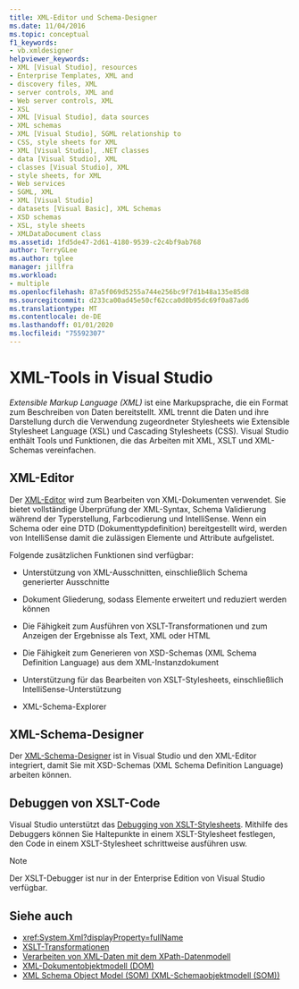 ```yaml
---
title: XML-Editor und Schema-Designer
ms.date: 11/04/2016
ms.topic: conceptual
f1_keywords:
- vb.xmldesigner
helpviewer_keywords:
- XML [Visual Studio], resources
- Enterprise Templates, XML and
- discovery files, XML
- server controls, XML and
- Web server controls, XML
- XSL
- XML [Visual Studio], data sources
- XML schemas
- XML [Visual Studio], SGML relationship to
- CSS, style sheets for XML
- XML [Visual Studio], .NET classes
- data [Visual Studio], XML
- classes [Visual Studio], XML
- style sheets, for XML
- Web services
- SGML, XML
- XML [Visual Studio]
- datasets [Visual Basic], XML Schemas
- XSD schemas
- XSL, style sheets
- XMLDataDocument class
ms.assetid: 1fd5de47-2d61-4180-9539-c2c4bf9ab768
author: TerryGLee
ms.author: tglee
manager: jillfra
ms.workload:
- multiple
ms.openlocfilehash: 87a5f069d5255a744e256bc9f7d1b48a135e85d8
ms.sourcegitcommit: d233ca00ad45e50cf62cca0d0b95dc69f0a87ad6
ms.translationtype: MT
ms.contentlocale: de-DE
ms.lasthandoff: 01/01/2020
ms.locfileid: "75592307"
---
```

# <a name="xml-tools-in-visual-studio"></a>XML-Tools in Visual Studio

*Extensible Markup Language (XML)* ist eine Markupsprache, die ein Format zum Beschreiben von Daten bereitstellt. XML trennt die Daten und ihre Darstellung durch die Verwendung zugeordneter Stylesheets wie Extensible Stylesheet Language (XSL) und Cascading Stylesheets (CSS). Visual Studio enthält Tools und Funktionen, die das Arbeiten mit XML, XSLT und XML-Schemas vereinfachen.

## <a name="xml-editor"></a>XML-Editor

Der [XML-Editor](xml-editor.md) wird zum Bearbeiten von XML-Dokumenten verwendet. Sie bietet vollständige Überprüfung der XML-Syntax, Schema Validierung während der Typerstellung, Farbcodierung und IntelliSense. Wenn ein Schema oder eine DTD (Dokumenttypdefinition) bereitgestellt wird, werden von IntelliSense damit die zulässigen Elemente und Attribute aufgelistet.

Folgende zusätzlichen Funktionen sind verfügbar:

- Unterstützung von XML-Ausschnitten, einschließlich Schema generierter Ausschnitte

- Dokument Gliederung, sodass Elemente erweitert und reduziert werden können

- Die Fähigkeit zum Ausführen von XSLT-Transformationen und zum Anzeigen der Ergebnisse als Text, XML oder HTML

- Die Fähigkeit zum Generieren von XSD-Schemas (XML Schema Definition Language) aus dem XML-Instanzdokument

- Unterstützung für das Bearbeiten von XSLT-Stylesheets, einschließlich IntelliSense-Unterstützung

- XML-Schema-Explorer

## <a name="xml-schema-designer"></a>XML-Schema-Designer

Der [XML-Schema-Designer](xml-schema-designer.md) ist in Visual Studio und den XML-Editor integriert, damit Sie mit XSD-Schemas (XML Schema Definition Language) arbeiten können.

## <a name="xslt-debugging"></a>Debuggen von XSLT-Code

Visual Studio unterstützt das [Debugging von XSLT-Stylesheets](../xml-tools/debugging-xslt.md). Mithilfe des Debuggers können Sie Haltepunkte in einem XSLT-Stylesheet festlegen, den Code in einem XSLT-Stylesheet schrittweise ausführen usw.

> [!NOTE]
> Der XSLT-Debugger ist nur in der Enterprise Edition von Visual Studio verfügbar.

## <a name="see-also"></a>Siehe auch

- <xref:System.Xml?displayProperty=fullName>
- [XSLT-Transformationen](/dotnet/standard/data/xml/xslt-transformations)
- [Verarbeiten von XML-Daten mit dem XPath-Datenmodell](/dotnet/standard/data/xml/process-xml-data-using-the-xpath-data-model)
- [XML-Dokumentobjektmodell (DOM)](/dotnet/standard/data/xml/xml-document-object-model-dom)
- [XML Schema Object Model (SOM) (XML-Schemaobjektmodell (SOM))](/dotnet/standard/data/xml/xml-schema-object-model-som)
